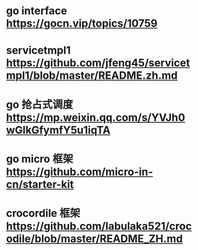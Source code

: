 # go interface https://gocn.vip/topics/10759
# servicetmpl1 https://github.com/jfeng45/servicetmpl1/blob/master/README.zh.md 
# go 抢占式调度 https://mp.weixin.qq.com/s/YVJh0wGlkGfymfY5u1iqTA
# go micro 框架 https://github.com/micro-in-cn/starter-kit
# crocordile 框架 https://github.com/labulaka521/crocodile/blob/master/README_ZH.md 